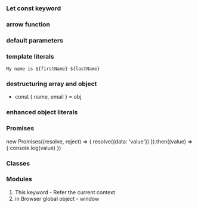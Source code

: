 ### Let const keyword
### arrow function
### default parameters

### template literals
`My name is ${firstName} ${lastName}`
### destructuring array and object
- const { name, email } = obj
### enhanced object literals
### Promises

new Promises((resolve, reject) => {
    resolve({data: 'value'})
}).then((value) => {
    console.log(value)
})

### Classes
### Modules

1) This keyword - Refer the current context
2) in Browser global object - window
